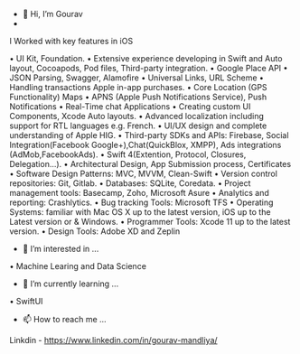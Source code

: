 - 👋 Hi, I’m Gourav
- 
I Worked with key features in iOS

• UI Kit, Foundation.
• Extensive experience developing in Swift and Auto layout, Cocoapods, Pod files, Third-party integration.
• Google Place API
• JSON Parsing, Swagger, Alamofire
• Universal Links, URL Scheme
• Handling transactions Apple in-app purchases.
• Core Location (GPS Functionality) Maps
• APNS (Apple Push Notifications Service), Push Notifications
• Real-Time chat Applications
• Creating custom UI Components, Xcode Auto layouts.
• Advanced localization including support for RTL languages e.g. French.
• UI/UX design and complete understanding of Apple HIG.
• Third-party SDKs and APIs: Firebase, Social Integration(Facebook Google+),Chat(QuickBlox, XMPP), Ads integrations (AdMob,FacebookAds).
• Swift 4(Extention, Protocol, Closures, Delegation...).
• Architectural Design, App Submission process, Certificates
• Software Design Patterns: MVC, MVVM, Clean-Swift
• Version control repositories: Git, Gitlab.
• Databases: SQLite, Coredata.
• Project management tools: Basecamp, Zoho, Microsoft Asure
• Analytics and reporting: Crashlytics.
• Bug tracking Tools: Microsoft TFS
• Operating Systems: familiar with Mac OS X up to the latest version, iOS up to the Latest version or & Windows.
• Programmer Tools: Xcode 11 up to the latest version.
• Design Tools: Adobe XD and Zeplin

- 👀 I’m interested in ...

• Machine Learing and Data Science 

- 🌱 I’m currently learning ...

• SwiftUI

- 📫 How to reach me ...

Linkdin - https://www.linkedin.com/in/gourav-mandliya/

<!---
gouravmandliya/gouravmandliya is a ✨ special ✨ repository because its `README.md` (this file) appears on your GitHub profile.
You can click the Preview link to take a look at your changes.
--->
